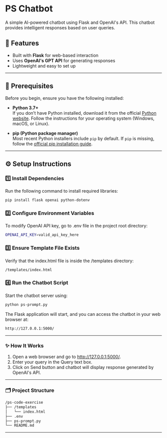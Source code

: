 # PS Chatbot  

A simple AI-powered chatbot using Flask and OpenAI's API. This chatbot provides intelligent responses based on user queries.  
## 🚀 Features  
- Built with **Flask** for web-based interaction  
- Uses **OpenAI's GPT API** for generating responses  
- Lightweight and easy to set up  

---

## 📌 Prerequisites  
Before you begin, ensure you have the following installed:  
- **Python 3.7+**  
  If you don’t have Python installed, download it from the official [Python website](https://www.python.org/downloads/). Follow the instructions for your operating system (Windows, macOS, or Linux).

- **pip (Python package manager)**  
  Most recent Python installers include `pip` by default. If `pip` is missing, follow the [official pip installation guide](https://pip.pypa.io/en/stable/installation/).
---

## ⚙️ Setup Instructions  

### 1️⃣ Install Dependencies  
Run the following command to install required libraries:  
```sh
pip install flask openai python-dotenv
```

### 2️⃣ Configure Environment Variables
To modify OpenAI API key, go to .env file in the project root directory:  
```sh
OPENAI_API_KEY=valid_api_key_here
```

### 3️⃣ Ensure Template File Exists
Verify that the index.html file is inside the /templates directory:
```sh
/templates/index.html
```

### 4️⃣ Run the Chatbot Script
Start the chatbot server using:
```sh
python ps-prompt.py
```
The Flask application will start, and you can access the chatbot in your web browser at:
```sh
http://127.0.0.1:5000/
```
---

### ✨ How It Works 
1. Open a web browser and go to http://127.0.0.1:5000/.
2. Enter your query in the Query text box.
3. Click on Send button and chatbot will display response generated by OpenAI's API.

---
### 🗂 Project Structure 

```bash
/ps-code-exercise
├── /templates
│   └── index.html
├── .env
├── ps-prompt.py
└── README.md
```
---
